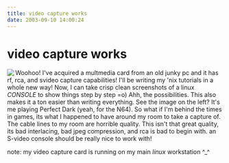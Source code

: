 ```yaml
---
title: video capture works
date: 2003-09-10 14:00:24
---
```


# video capture works

<img align="left" class="hideme" src="http://www.ScottIsHot.com/blog/images/pdouch.jpg"/>

Woohoo!  I've acquired a multmedia card from an old junky pc and it has rf, rca, and svideo capture capabilities!  I'll be writing my 'nix tutorials in a whole new way!  Now, I can take crisp clean screenshots of a linux _CONSOLE_ to show things step by step =o)  Ahh, the possibilities.  This also makes it a ton easier than writing everything.  See the image on the left?  It's me playing Perfect Dark (yeah, for the N64).  So what if I'm behind the times in games, its what I happened to have around my room to take a capture of.  The cable lines to my room are horrible quality.  This isn't that great quality, its bad interlacing, bad jpeg compression, and rca is bad to begin with.  an S-video console should be really nice to work with!

 note: my video capture card is running on my main _linux_ workstation ^_^